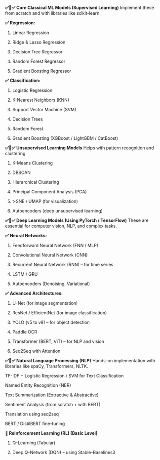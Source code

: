 **✅🔸✅ Core Classical ML Models (Supervised Learning)**
Implement these from scratch and with libraries like scikit-learn.

**✅ Regression:**
1. Linear Regression

2. Ridge & Lasso Regression

3. Decision Tree Regressor

4. Random Forest Regressor

5. Gradient Boosting Regressor

**✅ Classification:**
1. Logistic Regression

2. K-Nearest Neighbors (KNN)

3. Support Vector Machine (SVM)

4. Decision Trees

5. Random Forest

6. Gradient Boosting (XGBoost / LightGBM / CatBoost)

**✅🔸✅ Unsupervised Learning Models**
Helps with pattern recognition and clustering.

1. K-Means Clustering

2. DBSCAN

3. Hierarchical Clustering

4. Principal Component Analysis (PCA)

5. t-SNE / UMAP (for visualization)

6. Autoencoders (deep unsupervised learning)

**✅🔸✅ Deep Learning Models (Using PyTorch / TensorFlow)**
These are essential for computer vision, NLP, and complex tasks.

**✅ Neural Networks:**
1. Feedforward Neural Network (FNN / MLP)

2. Convolutional Neural Network (CNN)

3. Recurrent Neural Network (RNN) – for time series

4. LSTM / GRU

5. Autoencoders (Denoising, Variational)

**✅ Advanced Architectures:**
1. U-Net (for image segmentation)

2. ResNet / EfficientNet (for image classification)

3. YOLO (v5 to v8) – for object detection

4. Paddle OCR

5. Transformer (BERT, ViT) – for NLP and vision

6. Seq2Seq with Attention

**✅🔸✅ Natural Language Processing (NLP)**
Hands-on implementation with libraries like spaCy, Transformers, NLTK.

TF-IDF + Logistic Regression / SVM for Text Classification

Named Entity Recognition (NER)

Text Summarization (Extractive & Abstractive)

Sentiment Analysis (from scratch + with BERT)

Translation using seq2seq

BERT / DistilBERT fine-tuning

**🔸 Reinforcement Learning (RL) [Basic Level]**
1. Q-Learning (Tabular)

2. Deep Q-Network (DQN) – using Stable-Baselines3
